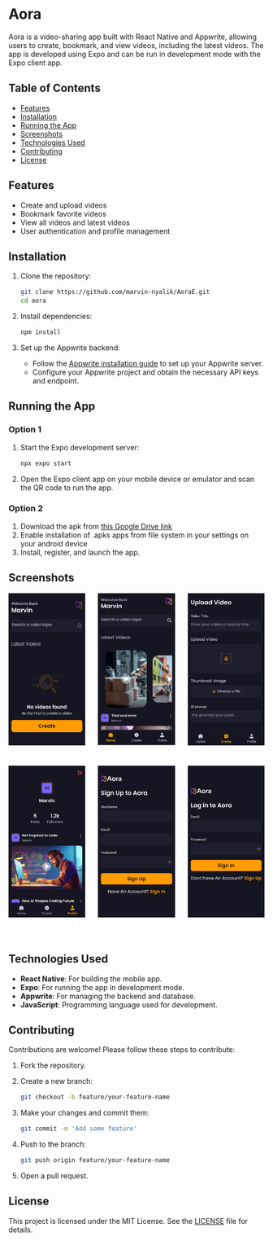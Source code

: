 
# Aora

Aora is a video-sharing app built with React Native and Appwrite, allowing users to create, bookmark, and view videos, including the latest videos. The app is developed using Expo and can be run in development mode with the Expo client app.

## Table of Contents

- [Features](#features)
- [Installation](#installation)
- [Running the App](#running-the-app)
- [Screenshots](#screenshots)
- [Technologies Used](#technologies-used)
- [Contributing](#contributing)
- [License](#license)

## Features

- Create and upload videos
- Bookmark favorite videos
- View all videos and latest videos
- User authentication and profile management

## Installation

1. Clone the repository:

   ```bash
   git clone https://github.com/marvin-nyalik/AoraE.git
   cd aora
   ```

2. Install dependencies:

   ```bash
   npm install
   ```

3. Set up the Appwrite backend:
   - Follow the [Appwrite installation guide](https://appwrite.io/docs/installation) to set up your Appwrite server.
   - Configure your Appwrite project and obtain the necessary API keys and endpoint.

## Running the App
### Option 1
1. Start the Expo development server:

   ```bash
   npx expo start
   ```

2. Open the Expo client app on your mobile device or emulator and scan the QR code to run the app.

### Option 2
1. Download the apk from [this Google Drive link](https://docs.google.com/uc?export=download&id=1nQIUFkIe2hgLZ3XPwlXdMY-YKSGYzypF)
2. Enable installation of .apks apps from file system in your settings on your android device
3. Install, register, and launch the app.

## Screenshots

<div style="display: flex; flex-wrap: wrap; justify-content: space-between;">
  <img src="./screenshots/Screenshot_2024-07-30-13-35-23-90_f73b71075b1de7323614b647fe394240.jpg" alt="Screenshot of the application" width="30%" style="margin-bottom: 40px;" />
  <img src="./screenshots/Screenshot_2024-07-30-13-35-36-13_f73b71075b1de7323614b647fe394240.jpg" alt="Screenshot of the application" width="30%" style="margin-bottom: 40px;" />
  <img src="./screenshots/Screenshot_2024-07-30-13-35-49-59_f73b71075b1de7323614b647fe394240.jpg" alt="Screenshot of the application" width="30%" style="margin-bottom: 40px;" />
  <img src="./screenshots/Screenshot_2024-07-30-13-36-01-27_f73b71075b1de7323614b647fe394240.jpg" alt="Screenshot of the application" width="30%" style="margin-bottom: 40px;" />
  <img src="./screenshots/Screenshot_2024-07-30-13-36-19-54_f73b71075b1de7323614b647fe394240.jpg" alt="Screenshot of the application" width="30%" style="margin-bottom: 40px;" />
  <img src="./screenshots/Screenshot_2024-07-30-13-36-31-40_f73b71075b1de7323614b647fe394240.jpg" alt="Screenshot of the application" width="30%" style="margin-bottom: 40px;" />
</div>


## Technologies Used

- **React Native**: For building the mobile app.
- **Expo**: For running the app in development mode.
- **Appwrite**: For managing the backend and database.
- **JavaScript**: Programming language used for development.

## Contributing

Contributions are welcome! Please follow these steps to contribute:

1. Fork the repository.
2. Create a new branch:

   ```bash
   git checkout -b feature/your-feature-name
   ```

3. Make your changes and commit them:

   ```bash
   git commit -m 'Add some feature'
   ```

4. Push to the branch:

   ```bash
   git push origin feature/your-feature-name
   ```

5. Open a pull request.

## License

This project is licensed under the MIT License. See the [LICENSE](LICENSE) file for details.
```
